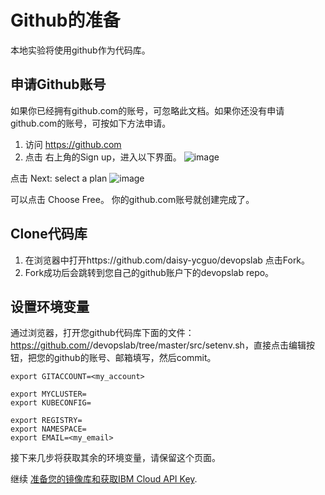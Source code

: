 # Github的准备

本地实验将使用github作为代码库。

## 申请Github账号

如果你已经拥有github.com的账号，可忽略此文档。如果你还没有申请github.com的账号，可按如下方法申请。

1. 访问 https://github.com
2. 点击 右上角的Sign up，进入以下界面。
![image](https://github.com/daisy-ycguo/devopslab/blob/master/images/github1.png)


点击 Next: select a plan
![image](https://github.com/daisy-ycguo/devopslab/blob/master/images/github2.png)

可以点击 Choose Free。
你的github.com账号就创建完成了。

## Clone代码库

1. 在浏览器中打开https://github.com/daisy-ycguo/devopslab 点击Fork。
2. Fork成功后会跳转到您自己的github账户下的devopslab repo。

## 设置环境变量

通过浏览器，打开您github代码库下面的文件：https://github.com/<your-github-account>/devopslab/tree/master/src/setenv.sh，直接点击编辑按钮，把您的github的账号、邮箱填写，然后commit。

```
export GITACCOUNT=<my_account>

export MYCLUSTER=
export KUBECONFIG=

export REGISTRY=
export NAMESPACE=
export EMAIL=<my_email>
```


接下来几步将获取其余的环境变量，请保留这个页面。

继续 [准备您的镜像库和获取IBM Cloud API Key](./01-cloud-api.md).

